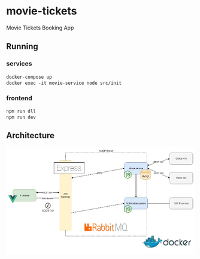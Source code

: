 # movie-tickets
Movie Tickets Booking App




## Running

### services
```
docker-compose up
docker exec -it movie-service node src/init
```

### frontend
```
npm run dll
npm run dev
```


## Architecture


![](docs/architecture.jpeg)